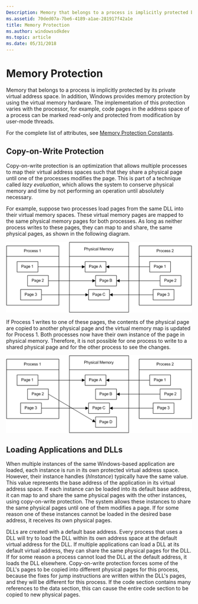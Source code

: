 ```yaml
---
Description: Memory that belongs to a process is implicitly protected by its private virtual address space.
ms.assetid: 70ded07a-7be6-4189-a1ae-281917f42a1e
title: Memory Protection
ms.author: windowssdkdev
ms.topic: article
ms.date: 05/31/2018
---
```


# Memory Protection

Memory that belongs to a process is implicitly protected by its private virtual address space. In addition, Windows provides memory protection by using the virtual memory hardware. The implementation of this protection varies with the processor, for example, code pages in the address space of a process can be marked read-only and protected from modification by user-mode threads.

For the complete list of attributes, see [Memory Protection Constants](memory-protection-constants.md).

## Copy-on-Write Protection

Copy-on-write protection is an optimization that allows multiple processes to map their virtual address spaces such that they share a physical page until one of the processes modifies the page. This is part of a technique called *lazy evaluation*, which allows the system to conserve physical memory and time by not performing an operation until absolutely necessary.

For example, suppose two processes load pages from the same DLL into their virtual memory spaces. These virtual memory pages are mapped to the same physical memory pages for both processes. As long as neither process writes to these pages, they can map to and share, the same physical pages, as shown in the following diagram.

![boxes and arrows of process 1 and 2 pages mapped to same physical memory](images/mem1.png)

If Process 1 writes to one of these pages, the contents of the physical page are copied to another physical page and the virtual memory map is updated for Process 1. Both processes now have their own instance of the page in physical memory. Therefore, it is not possible for one process to write to a shared physical page and for the other process to see the changes.

![boxes and arrows of processes and physical memory remapping](images/mem2.png)

## Loading Applications and DLLs

When multiple instances of the same Windows-based application are loaded, each instance is run in its own protected virtual address space. However, their instance handles (*hInstance*) typically have the same value. This value represents the base address of the application in its virtual address space. If each instance can be loaded into its default base address, it can map to and share the same physical pages with the other instances, using copy-on-write protection. The system allows these instances to share the same physical pages until one of them modifies a page. If for some reason one of these instances cannot be loaded in the desired base address, it receives its own physical pages.

DLLs are created with a default base address. Every process that uses a DLL will try to load the DLL within its own address space at the default virtual address for the DLL. If multiple applications can load a DLL at its default virtual address, they can share the same physical pages for the DLL. If for some reason a process cannot load the DLL at the default address, it loads the DLL elsewhere. Copy-on-write protection forces some of the DLL's pages to be copied into different physical pages for this process, because the fixes for jump instructions are written within the DLL's pages, and they will be different for this process. If the code section contains many references to the data section, this can cause the entire code section to be copied to new physical pages.

 

 



